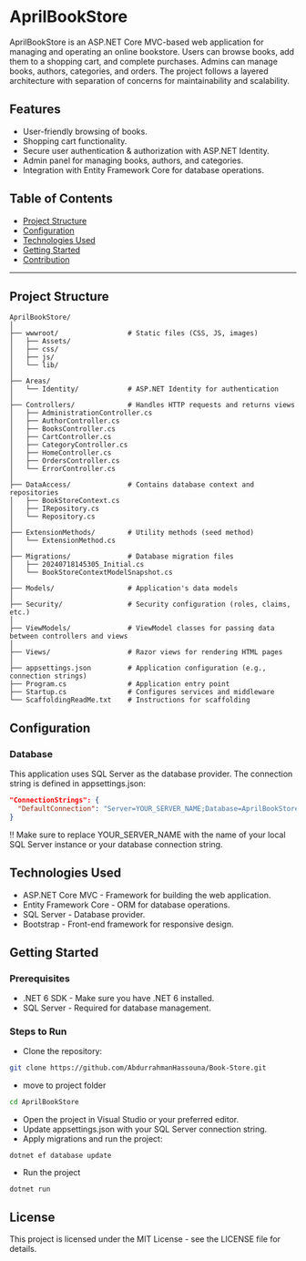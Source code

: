 # AprilBookStore

AprilBookStore is an ASP.NET Core MVC-based web application for managing and operating an online bookstore. Users can browse books, add them to a shopping cart, and complete purchases. Admins can manage books, authors, categories, and orders. The project follows a layered architecture with separation of concerns for maintainability and scalability.

## Features

- User-friendly browsing of books.
- Shopping cart functionality.
- Secure user authentication & authorization with ASP.NET Identity.
- Admin panel for managing books, authors, and categories.
- Integration with Entity Framework Core for database operations.

## Table of Contents
- [Project Structure](#project-structure)
- [Configuration](#configuration)
- [Technologies Used](#technologies-used)
- [Getting Started](#getting-started)
- [Contribution](#contribution)

---

## Project Structure

```plaintext
AprilBookStore/
│
├── wwwroot/                 # Static files (CSS, JS, images)
│   ├── Assets/
│   ├── css/
│   ├── js/
│   └── lib/
│
├── Areas/
│   └── Identity/            # ASP.NET Identity for authentication
│
├── Controllers/             # Handles HTTP requests and returns views
│   ├── AdministrationController.cs
│   ├── AuthorController.cs
│   ├── BooksController.cs
│   ├── CartController.cs
│   ├── CategoryController.cs
│   ├── HomeController.cs
│   ├── OrdersController.cs
│   └── ErrorController.cs
│
├── DataAccess/              # Contains database context and repositories
│   ├── BookStoreContext.cs
│   ├── IRepository.cs
│   └── Repository.cs
│
├── ExtensionMethods/        # Utility methods (seed method)
│   └── ExtensionMethod.cs
│
├── Migrations/              # Database migration files
│   ├── 20240718145305_Initial.cs
│   └── BookStoreContextModelSnapshot.cs
│
├── Models/                  # Application's data models
│
├── Security/                # Security configuration (roles, claims, etc.)
│
├── ViewModels/              # ViewModel classes for passing data between controllers and views
│
├── Views/                   # Razor views for rendering HTML pages
│
├── appsettings.json         # Application configuration (e.g., connection strings)
├── Program.cs               # Application entry point
├── Startup.cs               # Configures services and middleware
└── ScaffoldingReadMe.txt    # Instructions for scaffolding
```
## Configuration

### Database

This application uses SQL Server as the database provider. The connection string is defined in appsettings.json: 
```json
"ConnectionStrings": {
  "DefaultConnection": "Server=YOUR_SERVER_NAME;Database=AprilBookStore;Trusted_Connection=True;MultipleActiveResultSets=true"
}
```
!! Make sure to replace YOUR_SERVER_NAME with the name of your local SQL Server instance or your database connection string.



## Technologies Used
- ASP.NET Core MVC - Framework for building the web application.
- Entity Framework Core - ORM for database operations.
- SQL Server - Database provider.
- Bootstrap - Front-end framework for responsive design.
## Getting Started
### Prerequisites
- .NET 6 SDK - Make sure you have .NET 6 installed.
- SQL Server - Required for database management.
### Steps to Run
- Clone the repository: 
```bash
git clone https://github.com/AbdurrahmanHassouna/Book-Store.git

```
- move to project folder
```bash
cd AprilBookStore

```
- Open the project in Visual Studio or your preferred editor.
- Update appsettings.json with your SQL Server connection string.
- Apply migrations and run the project:
```CLI
dotnet ef database update

```
- Run the project
```CLI 
dotnet run

```


## License
This project is licensed under the MIT License - see the LICENSE file for details.
